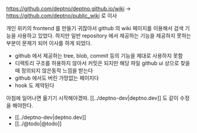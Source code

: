 https://github.com/deptno/deptno.github.io/wiki -> https://github.com/deptno/public_wiki 로 이사

개인 위키의 frontend 를 만들기 귀찮아서 github 의 wiki 페이지를 이용해서 검색 기능을 사용하고 있었다.
하지만 일반 repository 에서 제공하는 기능을 제공하지 못하는 부분이 문제가 되어 이사를 하게 되었다.

- github 에서 제공하는 tree, blob, commit 등의 기능을 제대로 사용하지 못함
- 디렉토리 구조를 허용하지 않아서 커밋은 되지만 해당 파일 github ui 상으로 찾을 때 정의되지 않은동작 느낌을 받는다
- github 에서도 버린 가망없는 페이지다
- hook 도 제약된다

아침에 일어나면 옮기기 시작해야겠따. [[../deptno-dev|deptno.dev]] 도 같이 수정을 해야한다.

- [[../deptno-dev|deptno.dev]]
- [[../@todo|@todo]]

